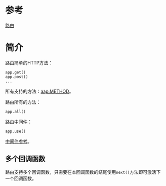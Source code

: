 # 参考
[路由](https://www.expressjs.com.cn/guide/routing.html)

# 简介
路由简单的HTTP方法：
```
app.get()
app.post()
...
```
所有支持的方法：[aap.METHOD](https://www.expressjs.com.cn/en/4x/api.html#app.METHOD)。

路由所有的方法：
```
app.all()
```

路由中间件：
```
app.use()
```
[中间件参考](https://www.expressjs.com.cn/en/guide/using-middleware.html)。

## 多个回调函数
路由支持多个回调函数，只需要在本回调函数的结尾使用`next()`方法即可激活下一个回调函数。
